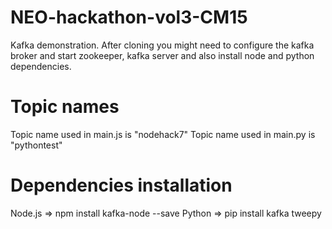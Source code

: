 # NEO-hackathon-vol3-CM15
Kafka demonstration.
After cloning you might need to configure the kafka broker and start zookeeper, kafka server and also install node and python dependencies.

# Topic names
Topic name used in main.js is "nodehack7"
Topic name used in main.py is "pythontest"

# Dependencies installation
Node.js => npm install kafka-node --save
Python => pip install kafka tweepy 


